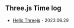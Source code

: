 ## Three.js Time log

* [Hello Threejs](https://github.com/wani-ham/Today-I-Learned/blob/main/threejs/hello_threejs.md) - 2023.06.29
